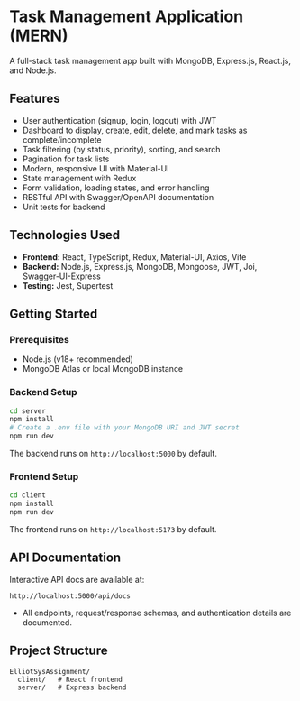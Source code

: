 # Task Management Application (MERN)

A full-stack task management app built with MongoDB, Express.js, React.js, and Node.js.

## Features
- User authentication (signup, login, logout) with JWT
- Dashboard to display, create, edit, delete, and mark tasks as complete/incomplete
- Task filtering (by status, priority), sorting, and search
- Pagination for task lists
- Modern, responsive UI with Material-UI
- State management with Redux
- Form validation, loading states, and error handling
- RESTful API with Swagger/OpenAPI documentation
- Unit tests for backend

## Technologies Used
- **Frontend:** React, TypeScript, Redux, Material-UI, Axios, Vite
- **Backend:** Node.js, Express.js, MongoDB, Mongoose, JWT, Joi, Swagger-UI-Express
- **Testing:** Jest, Supertest

## Getting Started

### Prerequisites
- Node.js (v18+ recommended)
- MongoDB Atlas or local MongoDB instance

### Backend Setup
```bash
cd server
npm install
# Create a .env file with your MongoDB URI and JWT secret
npm run dev
```
The backend runs on `http://localhost:5000` by default.

### Frontend Setup
```bash
cd client
npm install
npm run dev
```
The frontend runs on `http://localhost:5173` by default.

## API Documentation
Interactive API docs are available at:
```
http://localhost:5000/api/docs
```
- All endpoints, request/response schemas, and authentication details are documented.

## Project Structure
```
ElliotSysAssignment/
  client/   # React frontend
  server/   # Express backend
```